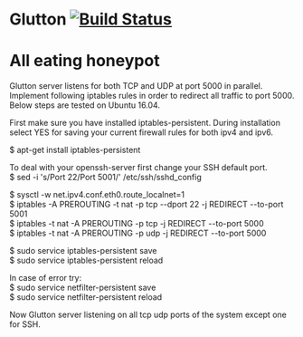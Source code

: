 # Glutton [![Build Status](https://travis-ci.org/mushorg/tanner.svg?branch=master)](https://travis-ci.org/mushorg/tanner)
All eating honeypot
===========================================================================================

Glutton server listens for both TCP and UDP at port 5000 in parallel. Implement following iptables rules in order to redirect all traffic to port 5000.
Below steps are tested on Ubuntu 16.04.

First make sure you have installed iptables-persistent. During installation select YES for saving your current firewall rules for both ipv4 and ipv6.

$ apt-get install iptables-persistent

To deal with your openssh-server first change your SSH default port.  
$ sed -i 's/Port 22/Port 5001/' /etc/ssh/sshd_config  

$ sysctl -w net.ipv4.conf.eth0.route_localnet=1  
$ iptables -A PREROUTING -t nat -p tcp --dport 22 -j REDIRECT --to-port 5001  
$ iptables -t nat -A PREROUTING -p tcp -j REDIRECT --to-port 5000  
$ iptables -t nat -A PREROUTING -p udp -j REDIRECT --to-port 5000  

$ sudo service iptables-persistent save  
$ sudo service iptables-persistent reload  

In case of error try:  
$ sudo service netfilter-persistent save  
$ sudo service netfilter-persistent reload  
  
Now Glutton server listening on all tcp udp ports of the system except one for SSH.




